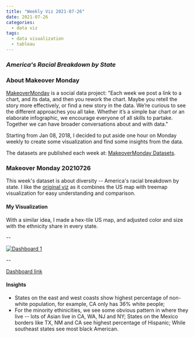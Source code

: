 ```yaml
---
title: "Weekly Viz 2021-07-26"
date: 2021-07-26
categories:
  - data viz
tags:
  - data visualization
  - tableau
---
```


### *America's Racial Breakdown by State*


### About Makeover Monday

[MakeoverMonday](http://www.makeovermonday.co.uk/) is a social data project:
"Each week we post a link to a chart, and its data, and then you rework the chart.
Maybe you retell the story more effectively, or find a new story in the data.
We’re curious to see the different approaches you all take. Whether it’s a simple bar chart or an elaborate infographic, we encourage everyone of all skills to partake.
Together we can have broader conversations about and with data."

Starting from Jan 08, 2018, I decided to put aside one hour on Monday weekly to create some visualization and find some insights from the data.

The datasets are published each week at: [MakeoverMonday Datasets](http://www.makeovermonday.co.uk/data/).

### Makeover Monday 20210726

This week's dataset is about diversity -- America's racial breakdown by state. I like the [original viz](https://www.visualcapitalist.com/visualizing-u-s-population-by-race/) as it combines the US map with treemap visualization for easy understanding and comparison.  

#### My Visualization

With a similar idea, I made a hex-tile US map, and adjusted color and size with the ethnicity share in every state.  

--  
<div class='tableauPlaceholder' id='viz1627355124309' style='position: relative'>
  <noscript><a href='#'>
    <img alt='Dashboard 1 ' src='https:&#47;&#47;public.tableau.com&#47;static&#47;images&#47;Ma&#47;MakeOverMonday20210726AmericasRacialBreakdownbyState&#47;Dashboard1&#47;1_rss.png' style='border: none' />
    </a></noscript>
  <object class='tableauViz'  style='display:none;'>
    <param name='host_url' value='https%3A%2F%2Fpublic.tableau.com%2F' />
    <param name='embed_code_version' value='3' />
    <param name='site_root' value='' />
    <param name='name' value='MakeOverMonday20210726AmericasRacialBreakdownbyState&#47;Dashboard1' />
    <param name='tabs' value='no' />
    <param name='toolbar' value='yes' />
    <param name='static_image' value='https:&#47;&#47;public.tableau.com&#47;static&#47;images&#47;Ma&#47;MakeOverMonday20210726AmericasRacialBreakdownbyState&#47;Dashboard1&#47;1.png' />
    <param name='animate_transition' value='yes' />
    <param name='display_static_image' value='yes' />
    <param name='display_spinner' value='yes' />
    <param name='display_overlay' value='yes' />
    <param name='display_count' value='yes' />
    <param name='language' value='en-US' />
    <param name='filter' value='publish=yes' />
  </object></div>          
  <script type='text/javascript'>  
  var divElement = document.getElementById('viz1627355124309');   
  var vizElement = divElement.getElementsByTagName('object')[0];       
  if ( divElement.offsetWidth > 800 ) { vizElement.style.width='800px';vizElement.style.height='627px';} else if ( divElement.offsetWidth > 500 ) { vizElement.style.width='800px';vizElement.style.height='627px';} else { vizElement.style.width='100%';vizElement.style.height='727px';}       
  var scriptElement = document.createElement('script');         
  scriptElement.src = 'https://public.tableau.com/javascripts/api/viz_v1.js';      
  vizElement.parentNode.insertBefore(scriptElement, vizElement);         
</script>
  
--  

[Dashboard link](https://public.tableau.com/views/MakeOverMonday20210726AmericasRacialBreakdownbyState/Dashboard1?:language=en-US&publish=yes&:display_count=n&:origin=viz_share_link)
  
#### Insights
* States on the east and west coasts show highest percentage of non-white population, for example, CA only has 36% white people;  
* For the minority ethinicities, we see some obvious pattern in where they live -- lots of Asian live in CA, WA, NJ and NY; States on the Mexico borders like TX, NM and CA see highest percentage of Hispanic; While southeast states see most black American.  

